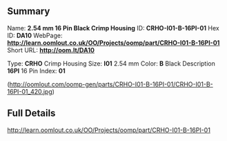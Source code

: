 

 ## Summary
Name: __2.54 mm 16 Pin Black Crimp Housing__
ID: __CRHO-I01-B-16PI-01__
Hex ID: __DA10__
WebPage: __http://learn.oomlout.co.uk/OO/Projects/oomp/part/CRHO-I01-B-16PI-01__
Short URL: __http://oom.lt/DA10__

Type: __CRHO__ Crimp Housing 
Size: __I01__ 2.54 mm 
Color: __B__ Black 
Description __16PI__ 16 Pin 
Index: __01__


(http://oomlout.com/oomp-gen/parts/CRHO-I01-B-16PI-01/CRHO-I01-B-16PI-01_420.jpg)


 ## Full Details
 http://learn.oomlout.co.uk/OO/Projects/oomp/part/CRHO-I01-B-16PI-01














